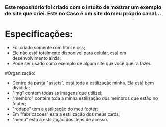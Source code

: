 ### Este repositório foi criado com o intuito de mostrar um exemplo de site que criei. Este no Caso é um site do meu próprio canal...
  # Especificações:
  
  * Foi criado somente com html e css;
  * Ele não está totalmente disponível para celular, está em desenvolvimento ainda;
  * Pode ser usado como exemplo de algum site que você queira fazer.
  
  #Organização:
  
  * Dentro da pasta "assets", está toda a estilização minha. Ela está bem dividida;
  * "img" contém todas as imagens que utilizei;
  * "membro" contém toda a minha estilização dos membros que estão no footer;
  * "rodape" tem a estilização do meu footer;
  * Em "fabricacoes" está a estilização dos meus cards;
  * "menu" está a estilização dos itens de acesso.
